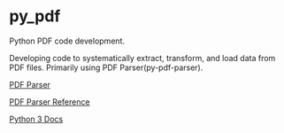 # py_pdf
Python PDF code development.

Developing code to systematically extract, transform, and load data from PDF files.
Primarily using PDF Parser(py-pdf-parser).

[PDF Parser](https://py-pdf-parser.readthedocs.io/en/latest/overview.html)

[PDF Parser Reference](https://py-pdf-parser.readthedocs.io/en/latest/reference/index.html)



[Python 3 Docs](https://docs.python.org/3/)

